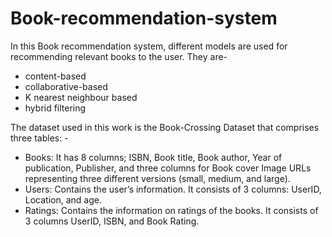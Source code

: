 # Book-recommendation-system

In this Book recommendation system, different models are used for recommending relevant books to the user. They are-
* content-based
* collaborative-based
* K nearest neighbour based
* hybrid filtering


The dataset used in this work is the Book-Crossing Dataset that comprises three tables: -
* Books:  It has 8 columns; ISBN, Book title, Book author, Year of publication, Publisher, and three columns for Book cover Image URLs representing three different versions (small, medium, and large).
* Users:  Contains the user’s information. It consists of 3 columns: UserID, Location, and age.
* Ratings:  Contains the information on ratings of the books. It consists of 3 columns UserID, ISBN, and Book Rating.
